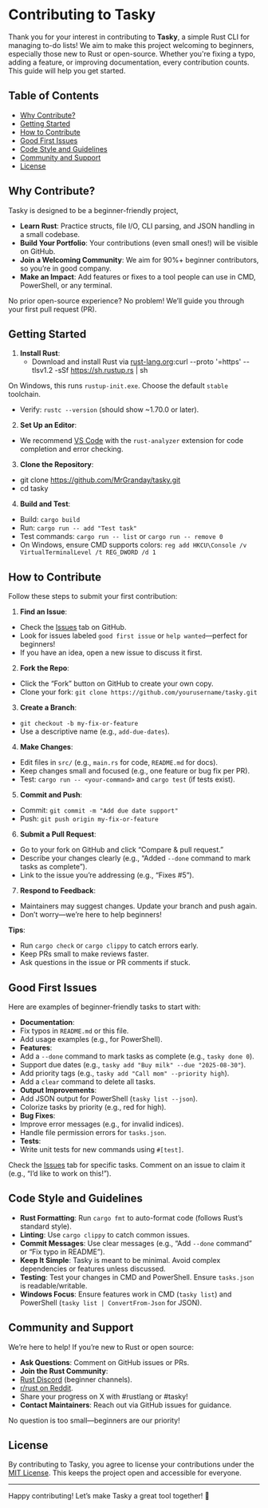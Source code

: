 # Contributing to Tasky

Thank you for your interest in contributing to **Tasky**, a simple Rust CLI for managing to-do lists! We aim to make this project welcoming to beginners, especially those new to Rust or open-source. Whether you're fixing a typo, adding a feature, or improving documentation, every contribution counts. This guide will help you get started.

## Table of Contents

- [Why Contribute?](#why-contribute)
- [Getting Started](#getting-started)
- [How to Contribute](#how-to-contribute)
- [Good First Issues](#good-first-issues)
- [Code Style and Guidelines](#code-style-and-guidelines)
- [Community and Support](#community-and-support)
- [License](#license)

## Why Contribute?

Tasky is designed to be a beginner-friendly project,

- **Learn Rust**: Practice structs, file I/O, CLI parsing, and JSON handling in a small codebase.
- **Build Your Portfolio**: Your contributions (even small ones!) will be visible on GitHub.
- **Join a Welcoming Community**: We aim for 90%+ beginner contributors, so you’re in good company.
- **Make an Impact**: Add features or fixes to a tool people can use in CMD, PowerShell, or any terminal.

No prior open-source experience? No problem! We’ll guide you through your first pull request (PR).

## Getting Started

1. **Install Rust**:
   - Download and install Rust via [rust-lang.org](https://www.rust-lang.org/):curl --proto '=https' --tlsv1.2 -sSf https://sh.rustup.rs | sh

On Windows, this runs `rustup-init.exe`. Choose the default `stable` toolchain.

- Verify: `rustc --version` (should show ~1.70.0 or later).

2. **Set Up an Editor**:

- We recommend [VS Code](https://code.visualstudio.com/) with the `rust-analyzer` extension for code completion and error checking.

3. **Clone the Repository**:

- git clone https://github.com/MrGranday/tasky.git
- cd tasky

4. **Build and Test**:

- Build: `cargo build`
- Run: `cargo run -- add "Test task"`
- Test commands: `cargo run -- list` or `cargo run -- remove 0`
- On Windows, ensure CMD supports colors: `reg add HKCU\Console /v VirtualTerminalLevel /t REG_DWORD /d 1`

## How to Contribute

Follow these steps to submit your first contribution:

1. **Find an Issue**:

- Check the [Issues](https://github.com/MrGranday/tasky/issues) tab on GitHub.
- Look for issues labeled `good first issue` or `help wanted`—perfect for beginners!
- If you have an idea, open a new issue to discuss it first.

2. **Fork the Repo**:

- Click the “Fork” button on GitHub to create your own copy.
- Clone your fork: `git clone https://github.com/yourusername/tasky.git`

3. **Create a Branch**:

- `git checkout -b my-fix-or-feature`
- Use a descriptive name (e.g., `add-due-dates`).

4. **Make Changes**:

- Edit files in `src/` (e.g., `main.rs` for code, `README.md` for docs).
- Keep changes small and focused (e.g., one feature or bug fix per PR).
- Test: `cargo run -- <your-command>` and `cargo test` (if tests exist).

5. **Commit and Push**:

- Commit: `git commit -m "Add due date support"`
- Push: `git push origin my-fix-or-feature`

6. **Submit a Pull Request**:

- Go to your fork on GitHub and click “Compare & pull request.”
- Describe your changes clearly (e.g., “Added `--done` command to mark tasks as complete”).
- Link to the issue you’re addressing (e.g., “Fixes #5”).

7. **Respond to Feedback**:

- Maintainers may suggest changes. Update your branch and push again.
- Don’t worry—we’re here to help beginners!

**Tips**:

- Run `cargo check` or `cargo clippy` to catch errors early.
- Keep PRs small to make reviews faster.
- Ask questions in the issue or PR comments if stuck.

## Good First Issues

Here are examples of beginner-friendly tasks to start with:

- **Documentation**:
- Fix typos in `README.md` or this file.
- Add usage examples (e.g., for PowerShell).
- **Features**:
- Add a `--done` command to mark tasks as complete (e.g., `tasky done 0`).
- Support due dates (e.g., `tasky add "Buy milk" --due "2025-08-30"`).
- Add priority tags (e.g., `tasky add "Call mom" --priority high`).
- Add a `clear` command to delete all tasks.
- **Output Improvements**:
- Add JSON output for PowerShell (`tasky list --json`).
- Colorize tasks by priority (e.g., red for high).
- **Bug Fixes**:
- Improve error messages (e.g., for invalid indices).
- Handle file permission errors for `tasks.json`.
- **Tests**:
- Write unit tests for new commands using `#[test]`.

Check the [Issues](https://github.com/MrGranday/tasky/issues) tab for specific tasks. Comment on an issue to claim it (e.g., “I’d like to work on this!”).

## Code Style and Guidelines

- **Rust Formatting**: Run `cargo fmt` to auto-format code (follows Rust’s standard style).
- **Linting**: Use `cargo clippy` to catch common issues.
- **Commit Messages**: Use clear messages (e.g., “Add `--done` command” or “Fix typo in README”).
- **Keep It Simple**: Tasky is meant to be minimal. Avoid complex dependencies or features unless discussed.
- **Testing**: Test your changes in CMD and PowerShell. Ensure `tasks.json` is readable/writable.
- **Windows Focus**: Ensure features work in CMD (`tasky list`) and PowerShell (`tasky list | ConvertFrom-Json` for JSON).

## Community and Support

We’re here to help! If you’re new to Rust or open source:

- **Ask Questions**: Comment on GitHub issues or PRs.
- **Join the Rust Community**:
- [Rust Discord](https://discord.gg/rust-lang) (beginner channels).
- [r/rust on Reddit](https://www.reddit.com/r/rust/).
- Share your progress on X with #rustlang or #tasky!
- **Contact Maintainers**: Reach out via GitHub issues for guidance.

No question is too small—beginners are our priority!

## License

By contributing to Tasky, you agree to license your contributions under the [MIT License](LICENSE). This keeps the project open and accessible for everyone.

---

Happy contributing! Let’s make Tasky a great tool together! 🦀
